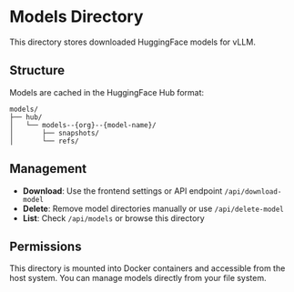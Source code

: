 # Models Directory

This directory stores downloaded HuggingFace models for vLLM.

## Structure

Models are cached in the HuggingFace Hub format:
```
models/
├── hub/
│   └── models--{org}--{model-name}/
│       ├── snapshots/
│       └── refs/
```

## Management

- **Download**: Use the frontend settings or API endpoint `/api/download-model`
- **Delete**: Remove model directories manually or use `/api/delete-model`
- **List**: Check `/api/models` or browse this directory

## Permissions

This directory is mounted into Docker containers and accessible from the host system.
You can manage models directly from your file system.
